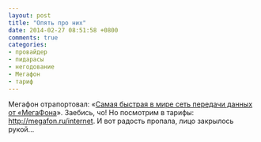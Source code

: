 ```yaml
---
layout: post
title: "Опять про них"
date: 2014-02-27 08:51:58 +0800
comments: true
categories:
- провайдер
- пидарасы
- негодование
- Мегафон
- тариф
---
```

Мегафон отрапортовал: «<a href="http://habrahabr.ru/company/megafon/blog/213991">Самая быстрая в мире сеть передачи данных от «МегаФона</a>». Заебись, чо! Но посмотрим в тарифы: <a href="http://megafon.ru/internet">http://megafon.ru/internet</a>. И вот радость пропала, лицо закрылось рукой...